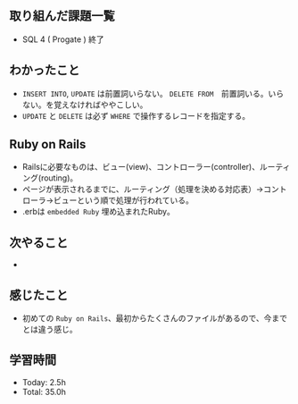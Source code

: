 ## 取り組んだ課題一覧
- SQL 4 ( Progate ) 終了
## わかったこと
- ```INSERT INTO```, ```UPDATE``` は前置詞いらない。 ```DELETE FROM```　前置詞いる。いらない。を覚えなければややこしい。
- ```UPDATE``` と ```DELETE``` は必ず ```WHERE``` で操作するレコードを指定する。
## Ruby on Rails
- Railsに必要なものは、ビュー(view)、コントローラー(controller)、ルーティング(routing)。
- ページが表示されるまでに、ルーティング（処理を決める対応表）→コントローラ→ビューという順で処理が行われている。
- .erbは ```embedded Ruby``` 埋め込まれたRuby。
## 次やること
- 
## 感じたこと
- 初めての ```Ruby on Rails```、最初からたくさんのファイルがあるので、今までとは違う感じ。
## 学習時間
- Today: 2.5h
- Total: 35.0h
